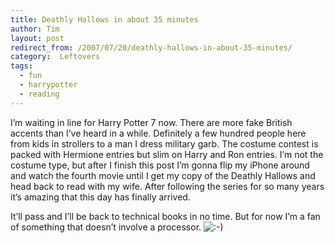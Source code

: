 ```yaml
---
title: Deathly Hallows in about 35 minutes
author: Tim
layout: post
redirect_from: /2007/07/20/deathly-hallows-in-about-35-minutes/
category:  Leftovers
tags:
  - fun
  - harrypotter
  - reading
---
```

I&#8217;m waiting in line for Harry Potter 7 now. There are more fake British accents than I&#8217;ve heard in a while. Definitely a few hundred people here from kids in strollers to a man I dress military garb. The costume contest is packed with Hermione entries but slim on Harry and Ron entries. I&#8217;m not the costume type, but after I finish this post I&#8217;m gonna flip my iPhone around and watch the fourth movie until I get my copy of the Deathly Hallows and head back to read with my wife. After following the series for so many years it&#8217;s amazing that this day has finally arrived.

It&#8217;ll pass and I&#8217;ll be back to technical books in no time. But for now I&#8217;m a fan of something that doesn&#8217;t involve a processor. <img src="http://timshadel.com/wp-includes/images/smilies/icon_smile.gif" alt=":-)" class="wp-smiley" />
